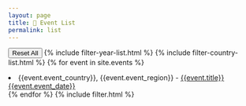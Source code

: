 ```yaml
---
layout: page
title: 📃 Event List
permalink: list
---
```

<button id="resetButton">Reset All</button>
{% include filter-year-list.html %}
{% include filter-country-list.html %}
<ui id="eventList">
    {% for event in site.events %}
        <li data-country="{{event.event_country}}" data-date="{{event.event_date}}">{{event.event_country}}, {{event.event_region}} - <a href="{{event.url}}">{{event.title}} {{event.event_date}}</a>
    </li>
    {% endfor %}
</ui>
{% include filter.html %}